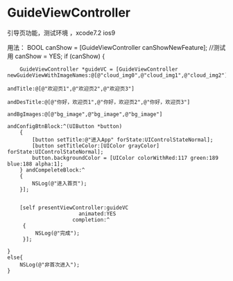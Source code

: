 # GuideViewController
引导页功能，测试环境 ，xcode7.2 ios9

用法：
 BOOL canShow = [GuideViewController canShowNewFeature];
    //测试用
    canShow = YES;
    if (canShow) {
        
        GuideViewController *guideVC = [GuideViewController newGuideViewWithImageNames:@[@"cloud_img0",@"cloud_img1",@"cloud_img2"]
                                                                              andTitle:@[@"欢迎页1",@"欢迎页2",@"欢迎页3"]
                                                                           andDesTitle:@[@"你好，欢迎页1",@"你好，欢迎页2",@"你好，欢迎页3"]
                                                                           andBgImages:@[@"bg_image",@"bg_image",@"bg_image"]
                                                                     andConfigBtnBlock:^(UIButton *button)
        {
            [button setTitle:@"进入App" forState:UIControlStateNormal];
            [button setTitleColor:[UIColor grayColor] forState:UIControlStateNormal];
            button.backgroundColor = [UIColor colorWithRed:117 green:189 blue:188 alpha:1];
        } andCompeleteBlock:^
        {
            NSLog(@"进入首页");
        }];
        
        
        [self presentViewController:guideVC
                           animated:YES
                         completion:^
         {
             NSLog(@"完成");
         }];
        
    }
    else{
        NSLog(@"非首次进入");
    }
